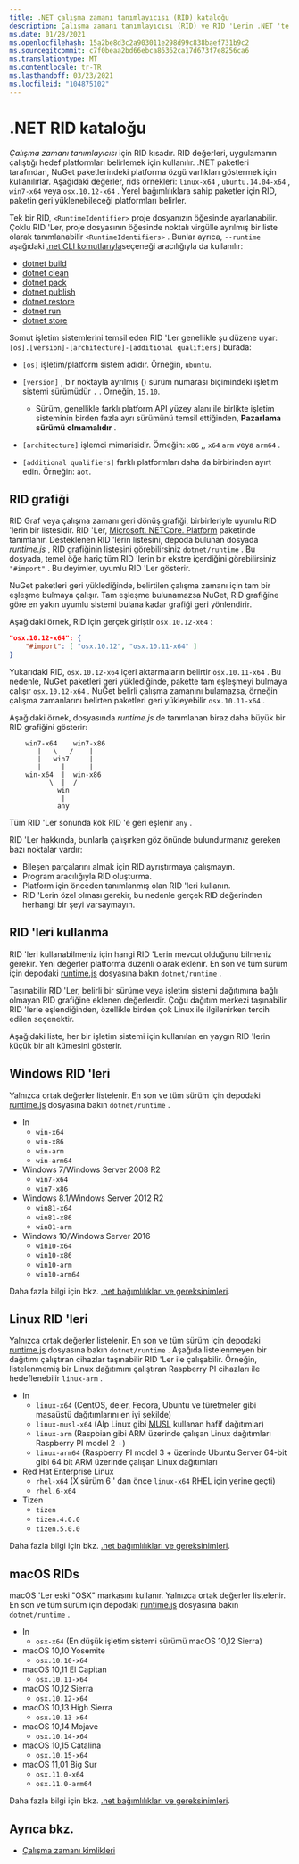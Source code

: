 ```yaml
---
title: .NET çalışma zamanı tanımlayıcısı (RID) kataloğu
description: Çalışma zamanı tanımlayıcısı (RID) ve RID 'Lerin .NET 'te nasıl kullanıldığını öğrenin.
ms.date: 01/28/2021
ms.openlocfilehash: 15a2be8d3c2a903011e298d99c838baef731b9c2
ms.sourcegitcommit: c7f0beaa2bd66ebca86362ca17d673f7e8256ca6
ms.translationtype: MT
ms.contentlocale: tr-TR
ms.lasthandoff: 03/23/2021
ms.locfileid: "104875102"
---
```

# <a name="net-rid-catalog"></a>.NET RID kataloğu

*Çalışma zamanı tanımlayıcısı* için RID kısadır. RID değerleri, uygulamanın çalıştığı hedef platformları belirlemek için kullanılır.
.NET paketleri tarafından, NuGet paketlerindeki platforma özgü varlıkları göstermek için kullanılırlar. Aşağıdaki değerler, rids örnekleri: `linux-x64` , `ubuntu.14.04-x64` , `win7-x64` veya `osx.10.12-x64` .
Yerel bağımlılıklara sahip paketler için RID, paketin geri yüklenebileceği platformları belirler.

Tek bir RID, `<RuntimeIdentifier>` proje dosyanızın öğesinde ayarlanabilir. Çoklu RID 'Ler, proje dosyasının öğesinde noktalı virgülle ayrılmış bir liste olarak tanımlanabilir `<RuntimeIdentifiers>` . Bunlar ayrıca, `--runtime` aşağıdaki [.net CLI komutlarıyla](./tools/index.md)seçeneği aracılığıyla da kullanılır:

- [dotnet build](./tools/dotnet-build.md)
- [dotnet clean](./tools/dotnet-clean.md)
- [dotnet pack](./tools/dotnet-pack.md)
- [dotnet publish](./tools/dotnet-publish.md)
- [dotnet restore](./tools/dotnet-restore.md)
- [dotnet run](./tools/dotnet-run.md)
- [dotnet store](./tools/dotnet-store.md)

Somut işletim sistemlerini temsil eden RID 'Ler genellikle şu düzene uyar: `[os].[version]-[architecture]-[additional qualifiers]` burada:

- `[os]` işletim/platform sistem adıdır. Örneğin, `ubuntu`.

- `[version]` , bir noktayla ayrılmış () sürüm numarası biçimindeki işletim sistemi sürümüdür `.` . Örneğin, `15.10`.

  - Sürüm, genellikle farklı platform API yüzey alanı ile birlikte işletim sisteminin birden fazla ayrı sürümünü temsil ettiğinden, **Pazarlama sürümü olmamalıdır** .

- `[architecture]` işlemci mimarisidir. Örneğin: `x86` ,, `x64` `arm` veya `arm64` .

- `[additional qualifiers]` farklı platformları daha da birbirinden ayırt edin. Örneğin: `aot`.

## <a name="rid-graph"></a>RID grafiği

RID Graf veya çalışma zamanı geri dönüş grafiği, birbirleriyle uyumlu RID 'lerin bir listesidir. RID 'Ler, [Microsoft. NETCore. Platform](https://www.nuget.org/packages/Microsoft.NETCore.Platforms/) paketinde tanımlanır. Desteklenen RID 'lerin listesini, depoda bulunan dosyada [*runtime.js*](https://github.com/dotnet/runtime/blob/main/src/libraries/Microsoft.NETCore.Platforms/pkg/runtime.json) , RID grafiğinin listesini görebilirsiniz `dotnet/runtime` . Bu dosyada, temel öğe hariç tüm RID 'lerin bir ekstre içerdiğini görebilirsiniz `"#import"` . Bu deyimler, uyumlu RID 'Ler gösterir.

NuGet paketleri geri yüklediğinde, belirtilen çalışma zamanı için tam bir eşleşme bulmaya çalışır.
Tam eşleşme bulunamazsa NuGet, RID grafiğine göre en yakın uyumlu sistemi bulana kadar grafiği geri yönlendirir.

Aşağıdaki örnek, RID için gerçek giriştir `osx.10.12-x64` :

```json
"osx.10.12-x64": {
    "#import": [ "osx.10.12", "osx.10.11-x64" ]
}
```

Yukarıdaki RID, `osx.10.12-x64` içeri aktarmaların belirtir `osx.10.11-x64` . Bu nedenle, NuGet paketleri geri yüklediğinde, pakette tam eşleşmeyi bulmaya çalışır  `osx.10.12-x64` . NuGet belirli çalışma zamanını bulamazsa, örneğin çalışma zamanlarını belirten paketleri geri yükleyebilir `osx.10.11-x64` .

Aşağıdaki örnek, dosyasında *runtime.js*  de tanımlanan biraz daha büyük bir RID grafiğini gösterir:

```
    win7-x64    win7-x86
       |   \   /    |
       |   win7     |
       |     |      |
    win-x64  |  win-x86
          \  |  /
            win
             |
            any
```

Tüm RID 'Ler sonunda kök RID 'e geri eşlenir `any` .

RID 'Ler hakkında, bunlarla çalışırken göz önünde bulundurmanız gereken bazı noktalar vardır:

- Bileşen parçalarını almak için RID ayrıştırmaya çalışmayın.
- Program aracılığıyla RID oluşturma.
- Platform için önceden tanımlanmış olan RID 'leri kullanın.
- RID 'Lerin özel olması gerekir, bu nedenle gerçek RID değerinden herhangi bir şeyi varsaymayın.

## <a name="using-rids"></a>RID 'leri kullanma

RID 'leri kullanabilmeniz için hangi RID 'Lerin mevcut olduğunu bilmeniz gerekir. Yeni değerler platforma düzenli olarak eklenir.
En son ve tüm sürüm için depodaki [runtime.js](https://github.com/dotnet/runtime/blob/main/src/libraries/Microsoft.NETCore.Platforms/pkg/runtime.json) dosyasına bakın `dotnet/runtime` .

Taşınabilir RID 'Ler, belirli bir sürüme veya işletim sistemi dağıtımına bağlı olmayan RID grafiğine eklenen değerlerdir. Çoğu dağıtım merkezi taşınabilir RID 'lerle eşlendiğinden, özellikle birden çok Linux ile ilgilenirken tercih edilen seçenektir.

Aşağıdaki liste, her bir işletim sistemi için kullanılan en yaygın RID 'lerin küçük bir alt kümesini gösterir.

## <a name="windows-rids"></a>Windows RID 'leri

Yalnızca ortak değerler listelenir. En son ve tüm sürüm için depodaki [runtime.js](https://github.com/dotnet/runtime/blob/main/src/libraries/Microsoft.NETCore.Platforms/pkg/runtime.json) dosyasına bakın `dotnet/runtime` .

- In
  - `win-x64`
  - `win-x86`
  - `win-arm`
  - `win-arm64`
- Windows 7/Windows Server 2008 R2
  - `win7-x64`
  - `win7-x86`
- Windows 8.1/Windows Server 2012 R2
  - `win81-x64`
  - `win81-x86`
  - `win81-arm`
- Windows 10/Windows Server 2016
  - `win10-x64`
  - `win10-x86`
  - `win10-arm`
  - `win10-arm64`

Daha fazla bilgi için bkz. [.net bağımlılıkları ve gereksinimleri](./install/windows.md#dependencies).

## <a name="linux-rids"></a>Linux RID 'leri

Yalnızca ortak değerler listelenir. En son ve tüm sürüm için depodaki [runtime.js](https://github.com/dotnet/runtime/blob/main/src/libraries/Microsoft.NETCore.Platforms/pkg/runtime.json) dosyasına bakın `dotnet/runtime` . Aşağıda listelenmeyen bir dağıtımı çalıştıran cihazlar taşınabilir RID 'Ler ile çalışabilir. Örneğin, listelenmemiş bir Linux dağıtımını çalıştıran Raspberry PI cihazları ile hedeflenebilir `linux-arm` .

- In
  - `linux-x64` (CentOS, deler, Fedora, Ubuntu ve türetmeler gibi masaüstü dağıtımlarını en iyi şekilde)
  - `linux-musl-x64` (Alp Linux gibi [MUSL](https://wiki.musl-libc.org/projects-using-musl.html) kullanan hafif dağıtımlar)
  - `linux-arm` (Raspbian gibi ARM üzerinde çalışan Linux dağıtımları Raspberry PI model 2 +)
  - `linux-arm64` (Raspberry PI model 3 + üzerinde Ubuntu Server 64-bit gibi 64 bit ARM üzerinde çalışan Linux dağıtımları
- Red Hat Enterprise Linux
  - `rhel-x64` (X sürüm 6 ' dan önce `linux-x64` RHEL için yerine geçti)
  - `rhel.6-x64`
- Tizen
  - `tizen`
  - `tizen.4.0.0`
  - `tizen.5.0.0`

Daha fazla bilgi için bkz. [.net bağımlılıkları ve gereksinimleri](./install/linux.md).

## <a name="macos-rids"></a>macOS RIDs

macOS 'Ler eski "OSX" markasını kullanır. Yalnızca ortak değerler listelenir. En son ve tüm sürüm için depodaki [runtime.js](https://github.com/dotnet/runtime/blob/main/src/libraries/Microsoft.NETCore.Platforms/pkg/runtime.json) dosyasına bakın `dotnet/runtime` .

- In
  - `osx-x64` (En düşük işletim sistemi sürümü macOS 10,12 Sierra)
- macOS 10,10 Yosemite
  - `osx.10.10-x64`
- macOS 10,11 El Capitan
  - `osx.10.11-x64`
- macOS 10,12 Sierra
  - `osx.10.12-x64`
- macOS 10,13 High Sierra
  - `osx.10.13-x64`
- macOS 10,14 Mojave
  - `osx.10.14-x64`
- macOS 10,15 Catalina
  - `osx.10.15-x64`
- macOS 11,01 Big Sur
  - `osx.11.0-x64`
  - `osx.11.0-arm64`

Daha fazla bilgi için bkz. [.net bağımlılıkları ve gereksinimleri](./install/macos.md#dependencies).

## <a name="see-also"></a>Ayrıca bkz.

- [Çalışma zamanı kimlikleri](https://github.com/dotnet/runtime/blob/main/src/libraries/Microsoft.NETCore.Platforms/readme.md)

